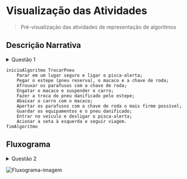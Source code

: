 # Visualização das Atividades
> Pré-visualização das atividades de representação de algoritmos

## Descrição Narrativa

<details>
  <summary>Questão 1</summary>
  <br>
  
  Descreva com detalhes **a sequência lógica na linguagem natural** para `trocar um pneu de um carro`.

</details>


```
inicioAlgoritmo TrocarPneu
    Parar em um lugar seguro e ligar o pisca-alerta;
    Pegar o estepe (pneu reserva), o macaco e a chave de roda; 
    Afrouxar os parafusos com a chave de roda; 
    Engatar o macaco e suspender o carro;
    Fazer a troca do pneu danificado pelo estepe; 
    Abaixar o carro com o macaco;
    Apertar os parafusos com a chave de roda o mais firme possível; 
    Guardar os equipamentos e o pneu danificado;
    Entrar no veículo e desligar o pisca-alerta; 
    Acionar a seta à esquerda e seguir viagem.
fimAlgoritmo
```

## Fluxograma

<details>
  <summary>Questão 2</summary>
  <br>
  
  Organize o seu caminho de casa até a instituição em uma **sequência lógica**.<br>Faça uma representação através de um `fluxograma`.

</details>

![Fluxograma-imagem](https://github.com/user-attachments/assets/71fbd21e-6281-4fb7-8dd3-bcf7fb9e9c3b)
